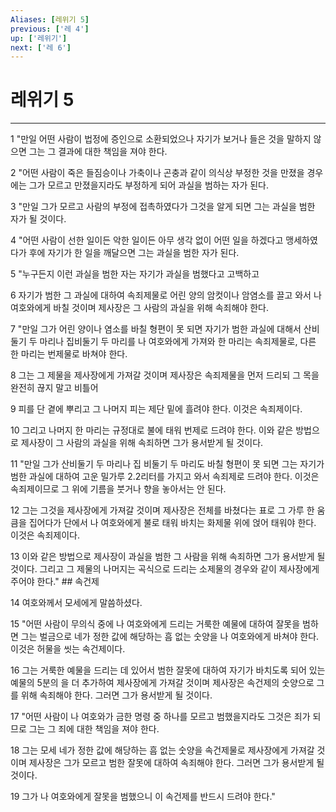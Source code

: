 ```yaml
---
Aliases: [레위기 5]
previous: ['레 4']
up: ['레위기']
next: ['레 6']
---
```

# 레위기 5

***


1 "만일 어떤 사람이 법정에 증인으로 소환되었으나 자기가 보거나 들은 것을 말하지 않으면 그는 그 결과에 대한 책임을 져야 한다. 

2 "어떤 사람이 죽은 들짐승이나 가축이나 곤충과 같이 의식상 부정한 것을 만졌을 경우에는 그가 모르고 만졌을지라도 부정하게 되어 과실을 범하는 자가 된다. 

3 "만일 그가 모르고 사람의 부정에 접촉하였다가 그것을 알게 되면 그는 과실을 범한 자가 될 것이다. 

4 "어떤 사람이 선한 일이든 악한 일이든 아무 생각 없이 어떤 일을 하겠다고 맹세하였다가 후에 자기가 한 일을 깨달으면 그는 과실을 범한 자가 된다. 

5 "누구든지 이런 과실을 범한 자는 자기가 과실을 범했다고 고백하고 

6 자기가 범한 그 과실에 대하여 속죄제물로 어린 양의 암컷이나 암염소를 끌고 와서 나 여호와에게 바칠 것이며 제사장은 그 사람의 과실을 위해 속죄해야 한다. 

7 "만일 그가 어린 양이나 염소를 바칠 형편이 못 되면 자기가 범한 과실에 대해서 산비둘기 두 마리나 집비둘기 두 마리를 나 여호와에게 가져와 한 마리는 속죄제물로, 다른 한 마리는 번제물로 바쳐야 한다. 

8 그는 그 제물을 제사장에게 가져갈 것이며 제사장은 속죄제물을 먼저 드리되 그 목을 완전히 끊지 말고 비틀어 

9 피를 단 곁에 뿌리고 그 나머지 피는 제단 밑에 흘려야 한다. 이것은 속죄제이다. 

10 그리고 나머지 한 마리는 규정대로 불에 태워 번제로 드려야 한다. 이와 같은 방법으로 제사장이 그 사람의 과실을 위해 속죄하면 그가 용서받게 될 것이다. 

11 "만일 그가 산비둘기 두 마리나 집 비둘기 두 마리도 바칠 형편이 못 되면 그는 자기가 범한 과실에 대하여 고운 밀가루 2.2리터를 가지고 와서 속죄제로 드려야 한다. 이것은 속죄제이므로 그 위에 기름을 붓거나 향을 놓아서는 안 된다. 

12 그는 그것을 제사장에게 가져갈 것이며 제사장은 전체를 바쳤다는 표로 그 가루 한 움큼을 집어다가 단에서 나 여호와에게 불로 태워 바치는 화제물 위에 얹어 태워야 한다. 이것은 속죄제이다. 

13 이와 같은 방법으로 제사장이 과실을 범한 그 사람을 위해 속죄하면 그가 용서받게 될 것이다. 그리고 그 제물의 나머지는 곡식으로 드리는 소제물의 경우와 같이 제사장에게 주어야 한다." ## 속건제 

14 여호와께서 모세에게 말씀하셨다. 

15 "어떤 사람이 무의식 중에 나 여호와에게 드리는 거룩한 예물에 대하여 잘못을 범하면 그는 벌금으로 네가 정한 값에 해당하는 흠 없는 숫양을 나 여호와에게 바쳐야 한다. 이것은 허물을 씻는 속건제이다. 

16 그는 거룩한 예물을 드리는 데 있어서 범한 잘못에 대하여 자기가 바치도록 되어 있는 예물의 5분의 을 더 추가하여 제사장에게 가져갈 것이며 제사장은 속건제의 숫양으로 그를 위해 속죄해야 한다. 그러면 그가 용서받게 될 것이다. 

17 "어떤 사람이 나 여호와가 금한 명령 중 하나를 모르고 범했을지라도 그것은 죄가 되므로 그는 그 죄에 대한 책임을 져야 한다. 

18 그는 모세 네가 정한 값에 해당하는 흠 없는 숫양을 속건제물로 제사장에게 가져갈 것이며 제사장은 그가 모르고 범한 잘못에 대하여 속죄해야 한다. 그러면 그가 용서받게 될 것이다. 

19 그가 나 여호와에게 잘못을 범했으니 이 속건제를 반드시 드려야 한다."

